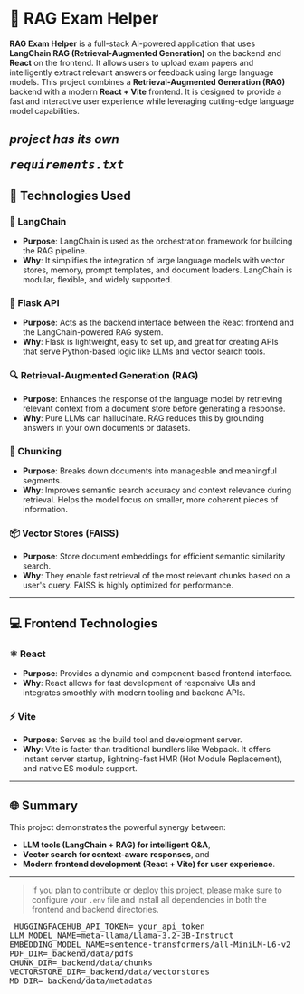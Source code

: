 # 🧠 RAG Exam Helper

**RAG Exam Helper** is a full-stack AI-powered application that uses **LangChain RAG (Retrieval-Augmented Generation)** on the backend and **React** on the frontend. It allows users to upload exam papers and intelligently extract relevant answers or feedback using large language models.
This project combines a **Retrieval-Augmented Generation (RAG)** backend with a modern **React + Vite** frontend. It is designed to provide a fast and interactive user experience while leveraging cutting-edge language model capabilities.

*project has its own <pre>requirements.txt</pre>*
---

## 🧠 Technologies Used

### 🔗 LangChain
- **Purpose**: LangChain is used as the orchestration framework for building the RAG pipeline.
- **Why**: It simplifies the integration of large language models with vector stores, memory, prompt templates, and document loaders. LangChain is modular, flexible, and widely supported.

### 🧪 Flask API
- **Purpose**: Acts as the backend interface between the React frontend and the LangChain-powered RAG system.
- **Why**: Flask is lightweight, easy to set up, and great for creating APIs that serve Python-based logic like LLMs and vector search tools.

### 🔍 Retrieval-Augmented Generation (RAG)
- **Purpose**: Enhances the response of the language model by retrieving relevant context from a document store before generating a response.
- **Why**: Pure LLMs can hallucinate. RAG reduces this by grounding answers in your own documents or datasets.

### 📄 Chunking
- **Purpose**: Breaks down documents into manageable and meaningful segments.
- **Why**: Improves semantic search accuracy and context relevance during retrieval. Helps the model focus on smaller, more coherent pieces of information.

### 📦 Vector Stores (FAISS)
- **Purpose**: Store document embeddings for efficient semantic similarity search.
- **Why**: They enable fast retrieval of the most relevant chunks based on a user's query. FAISS is highly optimized for performance.

---

## 💻 Frontend Technologies

### ⚛️ React
- **Purpose**: Provides a dynamic and component-based frontend interface.
- **Why**: React allows for fast development of responsive UIs and integrates smoothly with modern tooling and backend APIs.

### ⚡ Vite
- **Purpose**: Serves as the build tool and development server.
- **Why**: Vite is faster than traditional bundlers like Webpack. It offers instant server startup, lightning-fast HMR (Hot Module Replacement), and native ES module support.

---

## 🌐 Summary

This project demonstrates the powerful synergy between:
- **LLM tools (LangChain + RAG) for intelligent Q&A**,
- **Vector search for context-aware responses**, and
- **Modern frontend development (React + Vite) for user experience**.

---

> If you plan to contribute or deploy this project, please make sure to configure your `.env` file and install all dependencies in both the frontend and backend directories.
<pre> HUGGINGFACEHUB_API_TOKEN= your_api_token
LLM_MODEL_NAME=meta-llama/Llama-3.2-3B-Instruct
EMBEDDING_MODEL_NAME=sentence-transformers/all-MiniLM-L6-v2
PDF_DIR=_backend/data/pdfs
CHUNK_DIR=_backend/data/chunks
VECTORSTORE_DIR=_backend/data/vectorstores
MD_DIR=_backend/data/metadatas </pre>

